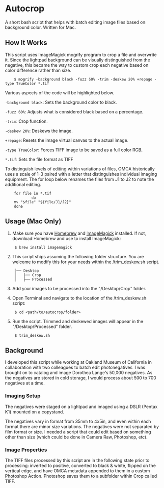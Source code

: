 # Autocrop
A short bash script that helps with batch editing image files based on background color. Written for Mac.

## How It Works
This script uses ImageMagick mogrify program to crop a file and overwrite it. Since the lightpad background can be visually distinguished from the negative, this became the way to custom crop each negative based on color difference rather than size. 

        $ mogrify -background black -fuzz 60% -trim -deskew 20% +repage -type TrueColor *.tif
  
Various aspects of the code will be highlighted below. 

`-background black`: Sets the background color to black. 

`-fuzz 60%`: Adjusts what is considered black based on a percentage. 

`-trim`: Crop function.

`-deskew 20%`: Deskews the image. 

`+repage`: Resets the image virtual canvas to the actual image.

`-type TrueColor`: Forces TIFF image to be saved as a full color RGB.

`*.tif`: Sets the file format as TIFF

To distinguish levels of editing within variations of files, OMCA historically uses a scale of 1-3 paired with a letter that distinguishes individual imaging equipment. The for loop below renames the files from J1 to J2 to note the additional editing. 

        for file in *.tif
                do
        mv "$file" "${file/J1/J2}"
        done

## Usage (Mac Only)
1. Make sure you have [Homebrew](https://brew.sh/ "Homebrew") and [ImageMagick](https://imagemagick.org/ "ImageMagick") installed. If not, download Homebrew and use to install ImageMagick: 

        $ brew install imagemagick

1. This script ships assuming the following folder structure. You are welcome to modify this for your needs within the /trim_deskew.sh script.

        ├── Desktop
        │   ├── Crop
        │   ├── Processed

1. Add your images to be processed into the "/Desktop/Crop" folder.

1. Open Terminal and navigate to the location of the /trim_deskew.sh script:

        $ cd <path/to/autocrop/folder>

1. Run the script. Trimmed and deskewed images will appear in the "/Desktop/Processed" folder.

        $ trim_deskew.sh

## Background
I developed this script while working at Oakland Museum of California in collaboration with two colleagues to batch edit photonegatives. I was brought on to catalog and image Dorothea Lange's 50,000 negatives. As the negatives are stored in cold storage, I would process about 500 to 700 negatives at a time. 

### Imaging Setup
The negatives were staged on a lightpad and imaged using a DSLR (Pentax K1) mounted on a copystand. 

The negatives vary in format from 35mm to 4x5in, and even within each format there are minor size variations. The negatives were not separated by film format or size. I needed a script that could edit based on something other than size (which could be done in Camera Raw, Photoshop, etc).   

### Image Properties
The TIFF files processed by this script are in the following state prior to processing: inverted to positive, converted to black & white, flipped on the vertical edge, and have OMCA metadata appended to them in a custom Photoshop Action. Photoshop saves them to a subfolder within Crop called TIFF.   
